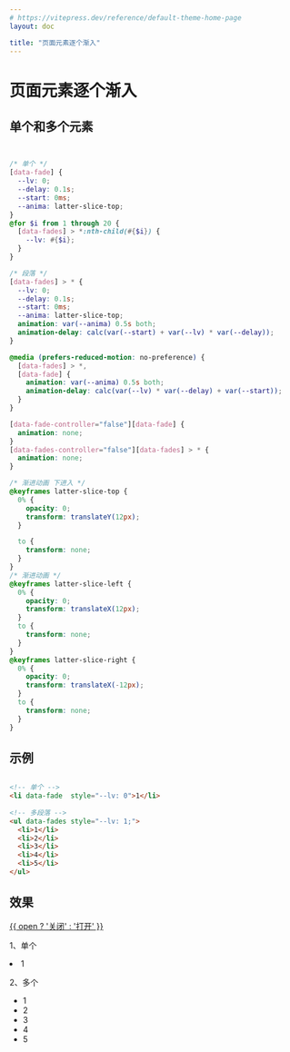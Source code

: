 ```yaml
---
# https://vitepress.dev/reference/default-theme-home-page
layout: doc

title: "页面元素逐个渐入"
---
```


# 页面元素逐个渐入

## 单个和多个元素

```scss


/* 单个 */
[data-fade] {
  --lv: 0;
  --delay: 0.1s;
  --start: 0ms;
  --anima: latter-slice-top;
}
@for $i from 1 through 20 {
  [data-fades] > *:nth-child(#{$i}) {
    --lv: #{$i};
  }
}

/* 段落 */
[data-fades] > * {
  --lv: 0;
  --delay: 0.1s;
  --start: 0ms;
  --anima: latter-slice-top;
  animation: var(--anima) 0.5s both;
  animation-delay: calc(var(--start) + var(--lv) * var(--delay));
}

@media (prefers-reduced-motion: no-preference) {
  [data-fades] > *,
  [data-fade] {
    animation: var(--anima) 0.5s both;
    animation-delay: calc(var(--lv) * var(--delay) + var(--start));
  }
}

[data-fade-controller="false"][data-fade] {
  animation: none;
}
[data-fades-controller="false"][data-fades] > * {
  animation: none;
}

/* 渐进动画 下进入 */
@keyframes latter-slice-top {
  0% {
    opacity: 0;
    transform: translateY(12px);
  }

  to {
    transform: none;
  }
}
/* 渐进动画 */
@keyframes latter-slice-left {
  0% {
    opacity: 0;
    transform: translateX(12px);
  }
  to {
    transform: none;
  }
}
@keyframes latter-slice-right {
  0% {
    opacity: 0;
    transform: translateX(-12px);
  }
  to {
    transform: none;
  }
}


```

## 示例

```Html

<!-- 单个 -->
<li data-fade  style="--lv: 0">1</li>
 
<!-- 多段落 -->
<ul data-fades style="--lv: 1;">
  <li>1</li>
  <li>2</li>
  <li>3</li>
  <li>4</li>
  <li>5</li>
</ul>
```

## 效果

<script setup lang="ts">
import { ref } from 'vue'
const open = ref(false)
</script>
 <div  >
  <a href="#效果" class="ml-a" @click="open=!open">{{ open ? '关闭' : '打开' }}</a>
  <p>1、单个</p>
  <li :data-fade-controller="open" data-fade  style="--lv: 0;" >1</li>

  <p>2、多个</p>
  <ul data-fades :data-fades-controller="open" style="--lv: 1;">
    <li>1</li>
    <li>2</li>
    <li>3</li>
    <li>4</li>
    <li>5</li>
  </ul>
</div>
